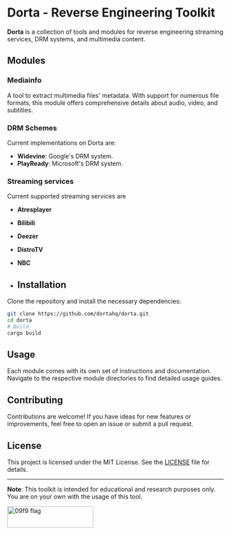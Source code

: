 # Dorta - Reverse Engineering Toolkit 

**Dorta** is a collection of tools and modules for reverse engineering streaming services, DRM systems, and multimedia content.

## Modules

### Mediainfo
A tool to extract multimedia files' metadata. With support for numerous file formats, this module offers comprehensive details about audio, video, and subtitles.

### DRM Schemes
Current implementations on Dorta are:

- **Widevine**: Google's DRM system.
- **PlayReady**: Microsoft's DRM system.

### Streaming services
Current supported streaming services are

- **Atresplayer**
- **Bilibili**
- **Deezer**
- **DistroTV**
- **NBC**

- ## Installation
Clone the repository and install the necessary dependencies:

```bash
git clone https://github.com/dortahq/dorta.git
cd dorta
# Build
cargo build
```

## Usage
Each module comes with its own set of instructions and documentation. Navigate to the respective module directories to find detailed usage guides.

## Contributing
Contributions are welcome! If you have ideas for new features or improvements, feel free to open an issue or submit a pull request.

## License
This project is licensed under the MIT License. See the [LICENSE](LICENSE) file for details.

---

**Note**: This toolkit is intended for educational and research purposes only. You are on your own with the usage of this tool.

<img src="https://upload.wikimedia.org/wikipedia/commons/thumb/f/fd/Sample_09-F9_protest_art%2C_Free_Speech_Flag_by_John_Marcotte.svg/1024px-Sample_09-F9_protest_art%2C_Free_Speech_Flag_by_John_Marcotte.svg.png" alt="09f9 flag" width="200" height="50" />
